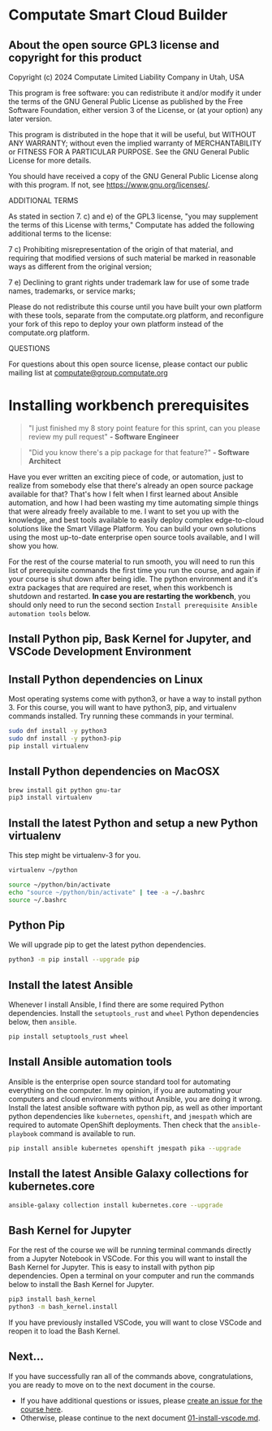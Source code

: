 # Computate Smart Cloud Builder

## About the open source GPL3 license and copyright for this product

Copyright (c) 2024 Computate Limited Liability Company in Utah, USA

This program is free software: you can redistribute it and/or modify
it under the terms of the GNU General Public License as published by
the Free Software Foundation, either version 3 of the License, or
(at your option) any later version.

This program is distributed in the hope that it will be useful,
but WITHOUT ANY WARRANTY; without even the implied warranty of
MERCHANTABILITY or FITNESS FOR A PARTICULAR PURPOSE.  See the
GNU General Public License for more details.

You should have received a copy of the GNU General Public License
along with this program.  If not, see <https://www.gnu.org/licenses/>.

ADDITIONAL TERMS

As stated in section 7. c) and e) of the GPL3 license, 
"you may supplement the terms of this License with terms," 
Computate has added the following additional terms to the license: 

  7 c) Prohibiting misrepresentation of the origin of that material, and
    requiring that modified versions of such material be marked in
    reasonable ways as different from the original version;

  7 e) Declining to grant rights under trademark law for use of some
    trade names, trademarks, or service marks;

Please do not redistribute this course until you have built your own platform with these tools, 
separate from the computate.org platform, and reconfigure your fork of this repo to deploy 
your own platform instead of the computate.org platform. 

QUESTIONS

For questions about this open source license, please contact our public mailing list at computate@group.computate.org


# Installing workbench prerequisites

> "I just finished my 8 story point feature for this sprint, can you please review my pull request" **- Software Engineer**

> "Did you know there's a pip package for that feature?" **- Software Architect**

Have you ever written an exciting piece of code, or automation, just to realize from somebody else that there's already an open source package available for that? That's how I felt when I first learned about Ansible automation, and how I had been wasting my time automating simple things that were already freely available to me. I want to set you up with the knowledge, and best tools available to easily deploy complex edge-to-cloud solutions like the Smart Village Platform. You can build your own solutions using the most up-to-date enterprise open source tools available, and I will show you how. 

For the rest of the course material to run smooth, you will need to run this list of prerequisite commands the first time you run the course, and again if your course is shut down after being idle. The python environment and it's extra packages that are required are reset, when this workbench is shutdown and restarted. **In case you are restarting the workbench**, you should only need to run the second section `Install prerequisite Ansible automation tools` below. 

## Install Python pip, Bask Kernel for Jupyter, and VSCode Development Environment

## Install Python dependencies on Linux

Most operating systems come with python3, or have a way to install python 3. 
For this course, you will want to have python3, pip, and virtualenv commands installed. 
Try running these commands in your terminal. 

```bash
sudo dnf install -y python3
sudo dnf install -y python3-pip
pip install virtualenv
```

## Install Python dependencies on MacOSX

```bash
brew install git python gnu-tar
pip3 install virtualenv
```

## Install the latest Python and setup a new Python virtualenv

This step might be virtualenv-3 for you. 

```bash
virtualenv ~/python

source ~/python/bin/activate
echo "source ~/python/bin/activate" | tee -a ~/.bashrc
source ~/.bashrc
```

## Python Pip

We will upgrade pip to get the latest python dependencies. 

```bash
python3 -m pip install --upgrade pip
```

## Install the latest Ansible

Whenever I install Ansible, I find there are some required 
Python dependencies. Install the `setuptools_rust` and `wheel` 
Python dependencies below, then `ansible`. 

```bash
pip install setuptools_rust wheel
```

## Install Ansible automation tools
Ansible is the enterprise open source standard tool for automating everything on the computer. In my opinion, if you are automating your computers and cloud environments without Ansible, you are doing it wrong. Install the latest ansible software with python pip, as well as other important python dependencies like `kubernetes`, `openshift`, and `jmespath` which are required to automate OpenShift deployments. Then check that the `ansible-playbook` command is available to run. 


```bash
pip install ansible kubernetes openshift jmespath pika --upgrade
```

## Install the latest Ansible Galaxy collections for kubernetes.core

```bash
ansible-galaxy collection install kubernetes.core --upgrade
```

## Bash Kernel for Jupyter

For the rest of the course we will be running terminal commands directly from a Jupyter Notebook in VSCode. 
For this you will want to install the Bash Kernel for Jupyter. 
This is easy to install with python pip dependencies. 
Open a terminal on your computer and run the commands below to install the Bash Kernel for Jupyter. 

```bash
pip3 install bash_kernel
python3 -m bash_kernel.install
```

If you have previously installed VSCode, you will want to close VSCode and reopen it to load the Bash Kernel. 

## Next...
If you have successfully ran all of the commands above, congratulations, you are ready to move on to the next document in the course. 
- If you have additional questions or issues, please [create an issue for the course here](https://github.com/computate-org/computate/issues). 
- Otherwise, please continue to the next document [01-install-vscode.md](01-install-vscode.md). 
